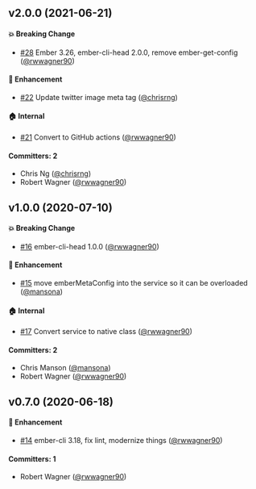 ## v2.0.0 (2021-06-21)

#### :boom: Breaking Change
* [#28](https://github.com/shipshapecode/ember-meta/pull/28) Ember 3.26, ember-cli-head 2.0.0, remove ember-get-config ([@rwwagner90](https://github.com/rwwagner90))

#### :rocket: Enhancement
* [#22](https://github.com/shipshapecode/ember-meta/pull/22) Update twitter image meta tag ([@chrisrng](https://github.com/chrisrng))

#### :house: Internal
* [#21](https://github.com/shipshapecode/ember-meta/pull/21) Convert to GitHub actions ([@rwwagner90](https://github.com/rwwagner90))

#### Committers: 2
- Chris Ng ([@chrisrng](https://github.com/chrisrng))
- Robert Wagner ([@rwwagner90](https://github.com/rwwagner90))

## v1.0.0 (2020-07-10)

#### :boom: Breaking Change
* [#16](https://github.com/shipshapecode/ember-meta/pull/16) ember-cli-head 1.0.0 ([@rwwagner90](https://github.com/rwwagner90))

#### :rocket: Enhancement
* [#15](https://github.com/shipshapecode/ember-meta/pull/15) move emberMetaConfig into the service so it can be overloaded ([@mansona](https://github.com/mansona))

#### :house: Internal
* [#17](https://github.com/shipshapecode/ember-meta/pull/17) Convert service to native class ([@rwwagner90](https://github.com/rwwagner90))

#### Committers: 2
- Chris Manson ([@mansona](https://github.com/mansona))
- Robert Wagner ([@rwwagner90](https://github.com/rwwagner90))

## v0.7.0 (2020-06-18)

#### :rocket: Enhancement
* [#14](https://github.com/shipshapecode/ember-meta/pull/14) ember-cli 3.18, fix lint, modernize things ([@rwwagner90](https://github.com/rwwagner90))

#### Committers: 1
- Robert Wagner ([@rwwagner90](https://github.com/rwwagner90))

